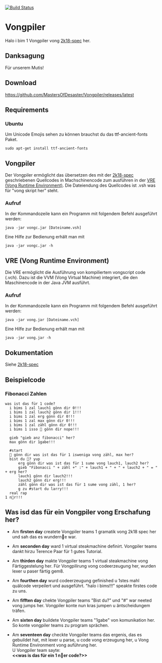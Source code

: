 [![Build Status](https://travis-ci.org/MastersOfDesaster/Vongpiler.svg?branch=master)](https://travis-ci.org/MastersOfDesaster/Vongpiler)
# Vongpiler

Halo i bim 1 Vongpiler vong [2k18-spec](https://github.com/MastersOfDesaster/2k18-spec) her.

## Danksagung

Für unserem Mutis!

## Download

https://github.com/MastersOfDesaster/Vongpiler/releases/latest

## Requirements

### Ubuntu

Um Unicode Emojis sehen zu können brauchst du das ttf-ancient-fonts Paket.

```shell
sudo apt-get install ttf-ancient-fonts
```

## Vongpiler

Der Vongpiler ermöglicht das übersetzen des mit der [2k18-spec](https://github.com/MastersOfDesaster/2k18-spec) geschriebenen Quellcodes in Machschinencode zum ausführen in der [VRE (Vong Runtime Environment)](#vre).
Die Dateiendung des Quellcodes ist .vsh was für "vong skript her" steht.

### Aufruf

In der Kommandozeile kann ein Programm mit folgendem Befehl ausgeführt werden:

 ```shell
 java -jar vongc.jar [Dateiname.vsh]
 ```
 
 Eine Hilfe zur Bedienung erhält man mit 
 
 ```shell
 java -jar vongc.jar -h
 ``` 

<a name="vre"/>

## VRE (Vong Runtime Environment)

Die VRE ermöglicht die Ausführung von kompiliertem vongscript code (.vch).
Dazu ist die VVM (Vong Virtual Machine) integriert, die den Maschinencode in der Java JVM ausführt.

### Aufruf

In der Kommandozeile kann ein Programm mit folgendem Befehl ausgeführt werden:

```shell
java -jar vong.jar [Dateiname.vch]
```

Eine Hilfe zur Bedienung erhält man mit 

```shell
java -jar vong.jar -h
```

## Dokumentation

Siehe [2k18-spec](https://github.com/MastersOfDesaster/2k18-spec)

## Beispielcode

### Fibonacci Zahlen

```2k18
was ist das für 1 code?
  i bims 1 zal lauch1 gönn dir 0!!!
  i bims 1 zal lauch2 gönn dir 1!!!
  i bims 1 zal erg gönn dir 0!!!
  i bims 1 zal max gönn dir 0!!!
  i bims 1 zal zähl gönn dir 0!!!
  i bims 1 isso 🦄 gönn dir nope!!!

  gieb "gieb anz fibonacci" her?
  max gönn dir 1gabe!!!

  #start
  🦄 gönn dir was ist das für 1 isweniga vong zähl, max her?
  bist du 🦄? yup
      erg gönn dir was ist das für 1 sume vong lauch1, lauch2 her?
      gieb "Fibonacci " + zähl +" :" + lauch1 + " + " + lauch2 + " = " + erg her?
      lauch1 gönn dir lauch2!!!
      lauch2 gönn dir erg!!!
      zähl gönn dir was ist das für 1 sume vong zähl, 1 her?
      g zu #start du larry!!!
  real rap
1 n🍦r!!!
```

## Was isd das für ein Vongpiler vong Erschafung her?

* Am **firsten day** createte Vongpiler teams 1 gramatik vong 2k18 spec her und sah das es wundern🍦e war.

* Am **seconden day** ward 1 virtual steakmachine definirt. Vongpiler teams dankt hirzu Terence Paar für 1 gutes Tutorial. 

* Am **thirden day** makte Vongpiler teams 1 virtual steakmachine vong Färtiggestelung her. Für Vongpilirung vong codeerzeugung her, wurden lexer u paser färtig gem8.

* Am **fourthen day**  wurd codeerzeugung gefinished u 1stes mahl quälcode verpeilert und ausgeführt. "halo i bims!!!" speakte firstes code zu uns.

* Am **fifften day** chekte Vongpiler teams "Bist du?" und "#" war neeted vong jumps her. Vongpiler konte nun kras jumpen u äntscheidungem träfen.

* Am **sixten day** buildete Vongpiler teams "1gabe" von komunikation her. So konte vongpiler teams zu program sprächen.

* Am **seventeen day** checkte Vongpiler teams das ergenis, das es gebuildet hat, mit lexer u parse, u code vong erzeugung her, u Vong Runtime Environment vong auführung her.  
   U Vongpiler team sayte:  
   **<<was is das für ein 1 n🍦er code?>>**
